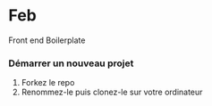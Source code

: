 # Feb
Front end Boilerplate

### Démarrer un nouveau projet

1. Forkez le repo
1. Renommez-le puis clonez-le sur votre ordinateur